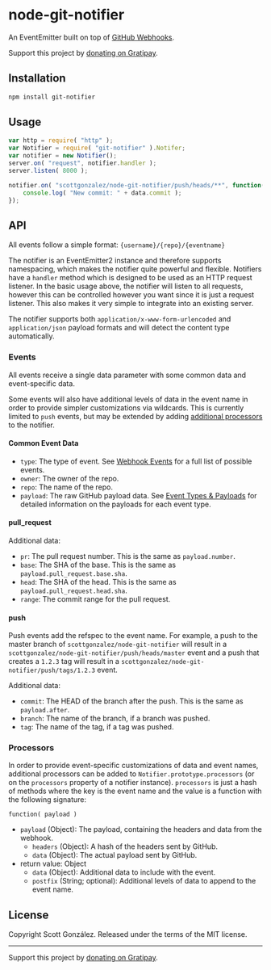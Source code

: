 # node-git-notifier

An EventEmitter built on top of [GitHub Webhooks](https://developer.github.com/webhooks/).

Support this project by [donating on Gratipay](https://gratipay.com/scottgonzalez/).

## Installation

```sh
npm install git-notifier
```

## Usage

```js
var http = require( "http" );
var Notifier = require( "git-notifier" ).Notifer;
var notifier = new Notifier();
server.on( "request", notifier.handler );
server.listen( 8000 );

notifier.on( "scottgonzalez/node-git-notifier/push/heads/**", function( data ) {
	console.log( "New commit: " + data.commit );
});
```

## API

All events follow a simple format: `{username}/{repo}/{eventname}`

The notifier is an EventEmitter2 instance and therefore supports namespacing, which makes the notifier quite powerful and flexible. Notifiers have a `handler` method which is designed to be used as an HTTP request listener. In the basic usage above, the notifier will listen to all requests, however this can be controlled however you want since it is just a request listener. This also makes it very simple to integrate into an existing server.

The notifier supports both `application/x-www-form-urlencoded` and `application/json` payload formats and will detect the content type automatically.

### Events

All events receive a single data parameter with some common data and event-specific data.

Some events will also have additional levels of data in the event name in order to provide simpler customizations via wildcards. This is currently limited to `push` events, but may be extended by adding [additional processors](#processors) to the notifier.

#### Common Event Data

* `type`: The type of event. See [Webhook Events](https://developer.github.com/webhooks/#events) for a full list of possible events.
* `owner`: The owner of the repo.
* `repo`: The name of the repo.
* `payload`: The raw GitHub payload data. See [Event Types & Payloads](https://developer.github.com/v3/activity/events/types/) for detailed information on the payloads for each event type.

#### pull_request

Additional data:

* `pr`: The pull request number. This is the same as `payload.number`.
* `base`: The SHA of the base. This is the same as `payload.pull_request.base.sha`.
* `head`: The SHA of the head. This is the same as `payload.pull_request.head.sha`.
* `range`: The commit range for the pull request.

#### push

Push events add the refspec to the event name. For example, a push to the master branch of `scottgonzalez/node-git-notifier` will result in a `scottgonzalez/node-git-notifier/push/heads/master` event and a push that creates a `1.2.3` tag will result in a `scottgonzalez/node-git-notifier/push/tags/1.2.3` event.

Additional data:

* `commit`: The HEAD of the branch after the push. This is the same as `payload.after`.
* `branch`: The name of the branch, if a branch was pushed.
* `tag`: The name of the tag, if a tag was pushed.

### Processors

In order to provide event-specific customizations of data and event names, additional processors can be added to `Notifier.prototype.processors` (or on the `processors` property of a notifier instance). `processors` is just a hash of methods where the key is the event name and the value is a function with the following signature:

`function( payload )`
* `payload` (Object): The payload, containing the headers and data from the webhook.
  * `headers` (Object): A hash of the headers sent by GitHub.
  * `data` (Object): The actual payload sent by GitHub.
* return value: Object
  * `data` (Object): Additional data to include with the event.
  * `postfix` (String; optional): Additional levels of data to append to the event name.

## License

Copyright Scott González. Released under the terms of the MIT license.

---

Support this project by [donating on Gratipay](https://gratipay.com/scottgonzalez/).
